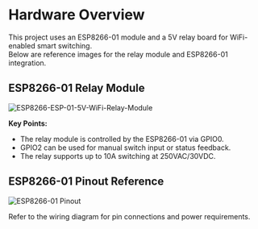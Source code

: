 # Hardware Overview

This project uses an ESP8266-01 module and a 5V relay board for WiFi-enabled smart switching.  
Below are reference images for the relay module and ESP8266-01 integration.

## ESP8266-01 Relay Module

![ESP8266-ESP-01-5V-WiFi-Relay-Module](ESP8266-ESP-01-5V-WiFi-Relay-Module-Smart-Home-1631032507.jpg)

**Key Points:**
- The relay module is controlled by the ESP8266-01 via GPIO0.
- GPIO2 can be used for manual switch input or status feedback.
- The relay supports up to 10A switching at 250VAC/30VDC.

## ESP8266-01 Pinout Reference

![ESP8266-01 Pinout](Indoor-CAM-Relay-Connection-with-Status.jpg)

Refer to the wiring diagram for pin connections and power requirements.
